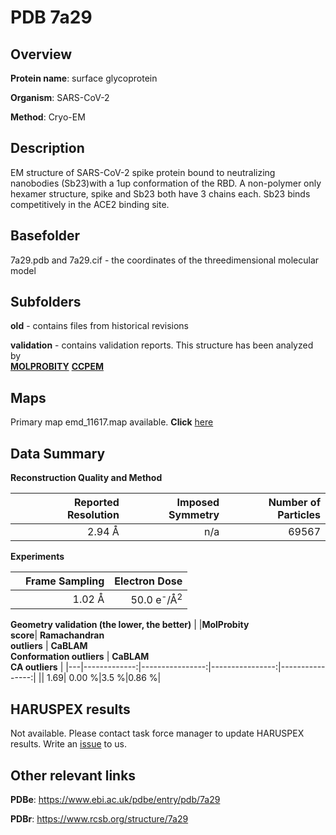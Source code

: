 # PDB 7a29

## Overview

**Protein name**: surface glycoprotein

**Organism**: SARS-CoV-2

**Method**: Cryo-EM

## Description

EM structure of SARS-CoV-2 spike protein bound to neutralizing nanobodies (Sb23)with a 1up conformation of the RBD. A non-polymer only hexamer structure, spike and Sb23 both have 3 chains each. Sb23 binds competitively in the ACE2 binding site. 

## Basefolder

7a29.pdb and 7a29.cif - the coordinates of the threedimensional molecular model

## Subfolders



**old** - contains files from historical revisions

**validation** - contains validation reports. This structure has been analyzed by <br>  [**MOLPROBITY**](https://github.com/thorn-lab/coronavirus_structural_task_force/tree/master/pdb/surface_glycoprotein/SARS-CoV-2/7a29/validation/molprobity)   [**CCPEM**](https://github.com/thorn-lab/coronavirus_structural_task_force/tree/master/pdb/surface_glycoprotein/SARS-CoV-2/7a29/validation/ccpem-validation) 



## Maps

Primary map emd_11617.map available. **Click** [here](http://ftp.wwpdb.org/pub/emdb/structures/EMD-11617/map/) 

## Data Summary
**Reconstruction Quality and Method**

|   | Reported Resolution | Imposed Symmetry | Number of Particles |
|---|-------------:|----------------:|--------------:|
|   |2.94 Å|n/a|69567|

**Experiments**

|   | Frame Sampling | Electron Dose |
|---|-------------:|----------------:|
|   |1.02 Å|50.0 e<sup>-</sup>/Å<sup>2</sup>|

**Geometry validation (the lower, the better)**
|   |**MolProbity<br>score**| **Ramachandran<br>outliers** | **CaBLAM<br>Conformation outliers** | **CaBLAM<br>CA outliers** |
|---|-------------:|----------------:|----------------:|----------------:|
||  1.69|  0.00 %|3.5 %|0.86 %|

## HARUSPEX results

Not available. Please contact task force manager to update HARUSPEX results. Write an [issue](https://github.com/thorn-lab/coronavirus_structural_task_force/issues) to us.

## Other relevant links 
**PDBe**:  https://www.ebi.ac.uk/pdbe/entry/pdb/7a29
 
**PDBr**: https://www.rcsb.org/structure/7a29 
